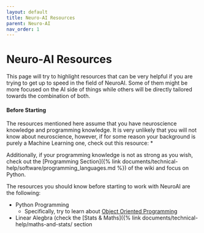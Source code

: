 ```yaml
---
layout: default
title: Neuro-AI Resources
parent: Neuro-AI
nav_order: 1
---
```


# Neuro-AI Resources
This page will try to highlight  resources that can be very helpful if you are trying to get up to speed in the field of NeuroAI. Some of them might be more focused on the AI side of things while others will be directly tailored towards the combination of both.

#### Before Starting
The resources mentioned here assume that you have neuroscience knowledge and programming knowledge. It is very unlikely that you will not know about neuroscience, however, if for some reason your background is purely a Machine Learning one, check out this resource:
*

Additionally, if your programming knowledge is not as strong as you wish, check out the [Programming Section]({% link documents/technical-help/software/programming_languages.md %}) of the wiki and focus on Python.

The resources you should know before starting to work with NeuroAI are the following:
- Python Programming
    - Specifically, try to learn about [Object Oriented Programming](https://www.datacamp.com/tutorial/python-oop-tutorial)
- Linear Alegbra (check the [Stats & Maths]({% link documents/technical-help/maths-and-stats/ section
